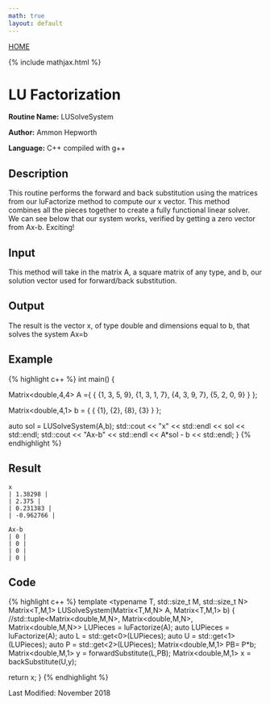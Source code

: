 ```yaml
---
math: true
layout: default
---
```

<a href="https://ammonhepworth.github.io/MATH4610/index">HOME</a>

{% include mathjax.html %}

# LU Factorization

**Routine Name:** LUSolveSystem

**Author:** Ammon Hepworth

**Language:** C++ compiled with g++


## Description

This routine performs the forward and back substitution using the matrices from our luFactorize method to compute our x vector. This method combines all the pieces together to create a fully functional linear solver. We can see below that our system works, verified by getting a zero vector from Ax-b. Exciting!

## Input

This method will take in the matrix A, a square matrix of any type, and b, our solution vector used for forward/back substitution.

## Output

The result is the vector x, of type double and dimensions equal to b, that solves the system Ax=b

## Example

{% highlight c++ %}
int main()
{

  Matrix<double,4,4> A ={ { {1, 3, 5, 9},
                            {1, 3, 1, 7},
                            {4, 3, 9, 7},
                            {5, 2, 0, 9} } };

  Matrix<double,4,1> b = { { {1},
                            {2},
                            {8},
                            {3} } };

  auto sol = LUSolveSystem(A,b);
  std::cout << "x" << std::endl << sol << std::endl;
  std::cout << "Ax-b" << std::endl << A*sol - b << std::endl;
}
{% endhighlight %}

## Result
```
x
| 1.38298 |
| 2.375 |
| 0.231383 |
| -0.962766 |

Ax-b
| 0 |
| 0 |
| 0 |
| 0 |
```

## Code

{% highlight c++ %}
template <typename T, std::size_t M, std::size_t N>
Matrix<T,M,1> LUSolveSystem(Matrix<T,M,N> A, Matrix<T,M,1> b)
{
	//std::tuple<Matrix<double,M,N>, Matrix<double,M,N>, Matrix<double,M,N>> LUPieces = luFactorize(A);
	auto LUPieces = luFactorize(A);
  auto L = std::get<0>(LUPieces);
  auto U = std::get<1>(LUPieces);
  auto P = std::get<2>(LUPieces);
  Matrix<double,M,1> PB= P*b;
  Matrix<double,M,1> y = forwardSubstitute(L,PB);
  Matrix<double,M,1> x = backSubstitute(U,y);

  return x;
}
{% endhighlight %}

Last Modified: November 2018
